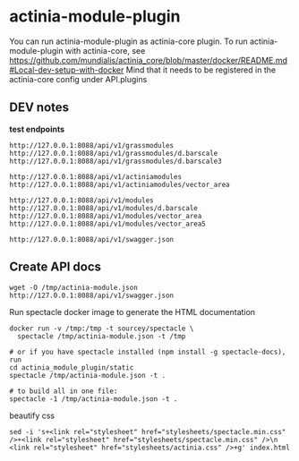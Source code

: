 # actinia-module-plugin

You can run actinia-module-plugin as actinia-core plugin.
To run actinia-module-plugin with actinia-core, see https://github.com/mundialis/actinia_core/blob/master/docker/README.md#Local-dev-setup-with-docker
Mind that it needs to be registered in the actinia-core config under API.plugins

## DEV notes

__test endpoints__
```
http://127.0.0.1:8088/api/v1/grassmodules
http://127.0.0.1:8088/api/v1/grassmodules/d.barscale
http://127.0.0.1:8088/api/v1/grassmodules/d.barscale3

http://127.0.0.1:8088/api/v1/actiniamodules
http://127.0.0.1:8088/api/v1/actiniamodules/vector_area

http://127.0.0.1:8088/api/v1/modules
http://127.0.0.1:8088/api/v1/modules/d.barscale
http://127.0.0.1:8088/api/v1/modules/vector_area
http://127.0.0.1:8088/api/v1/modules/vector_area5

http://127.0.0.1:8088/api/v1/swagger.json

```

## Create API docs
```
wget -O /tmp/actinia-module.json http://127.0.0.1:8088/api/v1/swagger.json
```
Run spectacle docker image to generate the HTML documentation
```
docker run -v /tmp:/tmp -t sourcey/spectacle \
  spectacle /tmp/actinia-module.json -t /tmp

# or if you have spectacle installed (npm install -g spectacle-docs), run
cd actinia_module_plugin/static
spectacle /tmp/actinia-module.json -t .

# to build all in one file:
spectacle -1 /tmp/actinia-module.json -t .
```
beautify css
```
sed -i 's+<link rel="stylesheet" href="stylesheets/spectacle.min.css" />+<link rel="stylesheet" href="stylesheets/spectacle.min.css" />\n    <link rel="stylesheet" href="stylesheets/actinia.css" />+g' index.html
```
